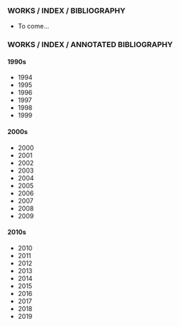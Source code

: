 ### WORKS / INDEX / BIBLIOGRAPHY
* To come...

### WORKS / INDEX / ANNOTATED BIBLIOGRAPHY

#### 1990s
* 1994
* 1995
* 1996
* 1997
* 1998
* 1999

#### 2000s
* 2000
* 2001
* 2002
* 2003
* 2004
* 2005
* 2006
* 2007
* 2008
* 2009

#### 2010s
* 2010
* 2011
* 2012
* 2013
* 2014
* 2015
* 2016
* 2017
* 2018
* 2019
